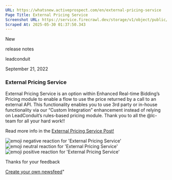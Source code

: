 ```yaml
---
URL: https://whatsnew.activeprospect.com/en/external-pricing-service
Page Title: External Pricing Service
Screenshot URL: https://service.firecrawl.dev/storage/v1/object/public/media/screenshot-3b787568-6e02-4738-9261-e6658f8badd3.png
Scraped At: 2025-05-30 01:37:50.343
---
```

New






release notes





leadconduit



September 21, 2022

### External Pricing Service

External Pricing Service is an option within Enhanced Real-time Bidding’s Pricing module to enable a flow to use the price returned by a call to an external API. This functionality enables you to use 3rd party or in-house functionality via our “Custom Integration” enhancement instead of relying on LeadConduit’s rules-based pricing module. Thank you to all the @lc-team for all your hard work!!

Read more info in the [External Pricing Service Post!](https://community.activeprospect.com/posts/4802024-external-pricing-service)

![emoji negative reaction for 'External Pricing Service'](https://app.getbeamer.com/images/emojiNeg.svg)![emoji neutral reaction for 'External Pricing Service'](https://app.getbeamer.com/images/emojiNeut.svg)![emoji positive reaction for 'External Pricing Service'](https://app.getbeamer.com/images/emojiPos.svg)

Thanks for your feedback

[Create your own newsfeed](https://www.getbeamer.com/?ref=watermark_MErKJCnu12412_public&company=ActiveProspect&watermarkRef=create&utm_term=MErKJCnu12412&utm_content=ActiveProspect&utm_source=standalone&utm_medium=footer&utm_campaign=create)"

